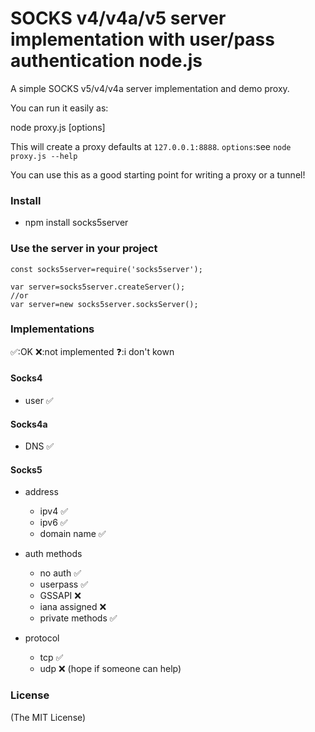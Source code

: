 SOCKS v4/v4a/v5 server implementation with user/pass authentication node.js
=============================================================================

A simple SOCKS v5/v4/v4a server implementation and demo proxy.

You can run it easily as:

  node proxy.js [options]

This will create a proxy defaults at `127.0.0.1:8888`.
`options`:see `node proxy.js --help`

You can use this as a good starting point for writing a proxy or a tunnel!

### Install
- npm install socks5server

### Use the server in your project

```
const socks5server=require('socks5server');

var server=socks5server.createServer();
//or
var server=new socks5server.socksServer();
```


### Implementations

✅:OK
❌:not implemented
❓:i don't kown

#### Socks4
* user 					✅

#### Socks4a
* DNS 					✅

#### Socks5
* address
	* ipv4				✅
	* ipv6				✅
	* domain name		✅

* auth methods
	* no auth 			✅
	* userpass 			✅
	* GSSAPI 			❌
	* iana assigned		❌
	* private methods	✅

* protocol
	* tcp				✅
	* udp				❌ (hope if someone can help)
	


### License

(The MIT License)
